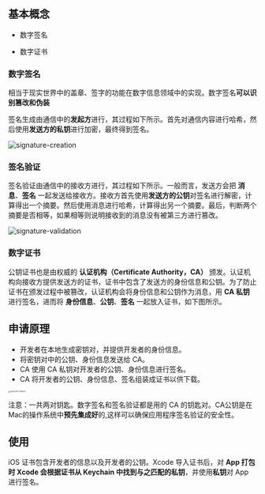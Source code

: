## 基本概念

- 数字签名

- 数字证书

### 数字签名

相当于现实世界中的盖章、签字的功能在数字信息领域中的实现。数字签名**可以识别篡改和伪装**

签名生成由通信中的**发起方**进行，其过程如下所示。首先对通信内容进行哈希，然后使用**发送方的私钥**进行加密，最终得到签名。

![signature-creation](/Users/zhouming/Desktop/Note/Image/signature-creation.png)

### 签名验证

签名验证由通信中的接收方进行，其过程如下所示。一般而言，发送方会把 **消息**、**签名** 一起发送给接收方。接收方首先使用**发送方的公钥**对签名进行解密，计算得出一个摘要。然后使用消息进行哈希，计算得出另一个摘要。最后，判断两个摘要是否相等，如果相等则说明接收到的消息没有被第三方进行篡改。

![signature-validation](/Users/zhouming/Desktop/Note/Image/signature-validation.png)

### 数字证书

公钥证书也是由权威的 **认证机构（Certificate Authority，CA）** 颁发。认证机构向接收方提供发送方的证书，证书中包含了发送方的身份信息和公钥。为了防止证书在颁发过程中被篡改，认证机构会将身份信息和公钥作为消息，用 **CA 私钥** 进行签名，进而将 **身份信息**、**公钥**、**签名** 一起放入证书，如下图所示。





## 申请原理

- 开发者在本地生成密钥对，并提供开发者的身份信息。
- 将密钥对中的公钥、身份信息发送给 CA。
- CA 使用 CA 私钥对开发者的公钥、身份信息进行签名。
- CA 将开发者的公钥、身份信息、签名组装成证书以供下载。

<img src="/Users/zhouming/Desktop/Note/Image/20220417-225523.png" alt="20220417-225523" style="zoom: 25%;" />



注意：一共两对钥匙。数字签名和签名验证都是用的 CA 的钥匙对。CA公钥是在Mac的操作系统中**预先集成好**的,这样可以确保应用程序签名验证的安全性。

## 使用

iOS 证书包含开发者的信息以及开发者的公钥。Xcode 导入证书后，对 **App 打包时 Xcode 会根据证书从 Keychain 中找到与之匹配的私钥**，并使用**私钥**对 App 进行签名。

